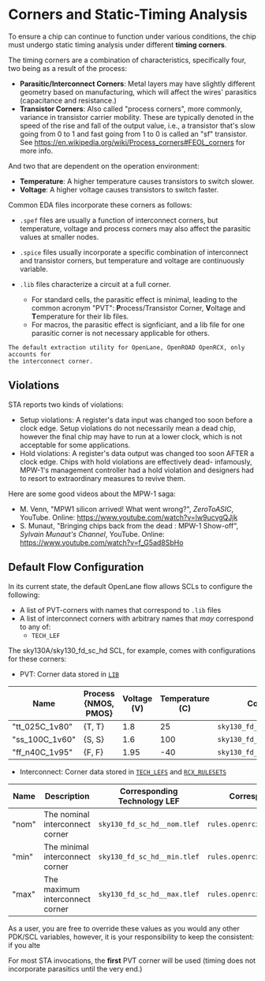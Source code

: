 # Corners and Static-Timing Analysis

To ensure a chip can continue to function under various conditions, the chip
must undergo static timing analysis under different **timing corners**.

The timing corners are a combination of characteristics, specifically four, two
being as a result of the process:

* **Parasitic/Interconnect Corners**: Metal layers may have slightly different
  geometry based on manufacturing, which will affect the wires' parasitics
  (capacitance and resistance.)
* **Transistor Corners**: Also called "process corners", more commonly, variance
  in transistor carrier mobility. These are typically denoted in the speed of the
  rise and fall of the output value, i.e., a transistor that's slow going
  from 0 to 1 and fast going from 1 to 0 is called an "sf" transistor.
  See https://en.wikipedia.org/wiki/Process_corners#FEOL_corners for more info.

And two that are dependent on the operation environment:

* **Temperature**: A higher temperature causes transistors to switch slower.
* **Voltage**: A higher voltage causes transistors to switch faster.

Common EDA files incorporate these corners as follows:

* `.spef` files are usually a function of interconnect corners, but temperature,
  voltage and process corners may also affect the parasitic values at smaller nodes.

* `.spice` files usually incorporate a specific combination of interconnect and transistor corners, but temperature and voltage are continuously variable.

* `.lib` files characterize a circuit at a full corner.
    * For standard cells, the parasitic effect is minimal, leading to the common
      acronym "PVT": **P**rocess/Transistor Corner, **V**oltage and **T**emperature
      for their lib files.
    * For macros, the parasitic effect is signficiant, and a lib file for one
      parasitic corner is not necessary applicable for others. 

```{note}
The default extraction utility for OpenLane, OpenROAD OpenRCX, only accounts for
the interconnect corner.
```

## Violations

STA reports two kinds of violations:
* Setup violations: A register's data input was changed too soon before a clock edge.
  Setup violations do not necessarily mean a dead chip, however the final chip
  may have to run at a lower clock, which is not acceptable for some applications.
* Hold violations: A register's data output was changed too soon AFTER a clock edge.
  Chips with hold violations are effectively dead- infamously, MPW-1's management
  controller had a hold violation and designers had to resort to extraordinary
  measures to revive them.

Here are some good videos about the MPW-1 saga:
  * M. Venn, "MPW1 silicon arrived! What went wrong?", *ZeroToASIC*, YouTube. Online: https://www.youtube.com/watch?v=lw9ucvgQJjk
  * S. Munaut, "Bringing chips back from the dead : MPW-1 Show-off", *Sylvain Munaut's Channel*, YouTube. Online: https://www.youtube.com/watch?v=f_G5ad8SbHo

## Default Flow Configuration
In its current state, the default OpenLane flow allows SCLs to configure the following:

* A list of PVT-corners with names that correspond to `.lib` files
* A list of interconnect corners with arbitrary names that *may* correspond to any of:
  * `TECH_LEF`

The sky130A/sky130_fd_sc_hd SCL, for example, comes with configurations for these corners:

* PVT: Corner data stored in [`LIB`](../reference/pdk_config_vars.md#LIB)

| Name | Process {NMOS, PMOS} | Voltage (V) | Temperature (C) | Corresponding File |
| - | - | - | - | - |
| "tt_025C_1v80" | {T, T} | 1.8 | 25 | `sky130_fd_sc_hd__tt_025C_1v80.lib` |
| "ss_100C_1v60" | {S, S} | 1.6 | 100 | `sky130_fd_sc_hd__ss_100C_1v60.lib` |
| "ff_n40C_1v95" | {F, F} | 1.95 | -40 | `sky130_fd_sc_hd__ff_n40C_1v95.lib` |

* Interconnect: Corner data stored in [`TECH_LEFS`](../reference/pdk_config_vars.md#TECH_LEFS) and [`RCX_RULESETS`](../reference/pdk_config_vars.md#RCX_RULESETS)

| Name | Description | Corresponding Technology LEF | Corresponding Ruleset |
| - | - | - | - | 
| "nom" | The nominal interconnect corner | `sky130_fd_sc_hd__nom.tlef` | `rules.openrcx.sky130A.nom.calibre` |
| "min" | The minimal interconnect corner | `sky130_fd_sc_hd__min.tlef` | `rules.openrcx.sky130A.min.calibre` |
| "max" | The maximum interconnect corner | `sky130_fd_sc_hd__max.tlef` | `rules.openrcx.sky130A.max.calibre` |

As a user, you are free to override these values as you would any other PDK/SCL
variables, however, it is your responsibility to keep the consistent: if you alte

For most STA invocations, the **first** PVT corner will be used (timing does not
incorporate parasitics until the very end.)

<!-- TODO: MCSTA/Macro >